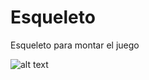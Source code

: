 # Esqueleto
Esqueleto para montar el juego


![alt text](<Jopabaga/Juegos-red-2020/Esqueleto/Assets/Jugar.png>)
